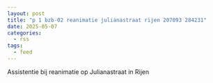 ```yaml
---
layout: post
title: "p 1 bzb-02 reanimatie julianastraat rijen 207093 284231"
date: 2025-05-07
categories: 
  - rss
tags: 
  - feed
---
```


Assistentie bij reanimatie op Julianastraat in Rijen
